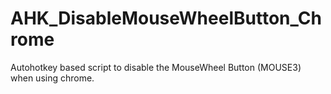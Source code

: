 # AHK_DisableMouseWheelButton_Chrome
Autohotkey based script to disable the MouseWheel Button (MOUSE3) when using chrome. 
